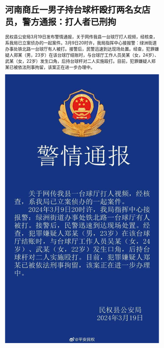 # 河南商丘一男子持台球杆殴打两名女店员，警方通报：打人者已刑拘

民权县公安局3月19日发布警情通报，关于网传我县一台球厅打人视频，经核查，系我局已立案侦办的一起案件。3月9日20时许，我局指挥中心接报警：绿洲街道办事处铁北路一台球厅有人被打。接警后，民警迅速到达现场处置。经查，犯罪嫌疑人郑某（男，23岁）在该台球厅结账时，与台球厅工作人员吴某（女，24岁）、武某（女，22岁）发生口角，后持台球杆对二人实施殴打。目前，犯罪嫌疑人郑某已被依法刑事拘留，该案正在进一步办理中。

![15827652a8b57270356f7bc96bfad5bc.jpg](https://raw.githubusercontent.com/qqhsx/qqnews_image/main/2024/03/20/河南商丘一男子持台球杆殴打两名女店员，警方通报：打人者已刑拘/15827652a8b57270356f7bc96bfad5bc.jpg)

